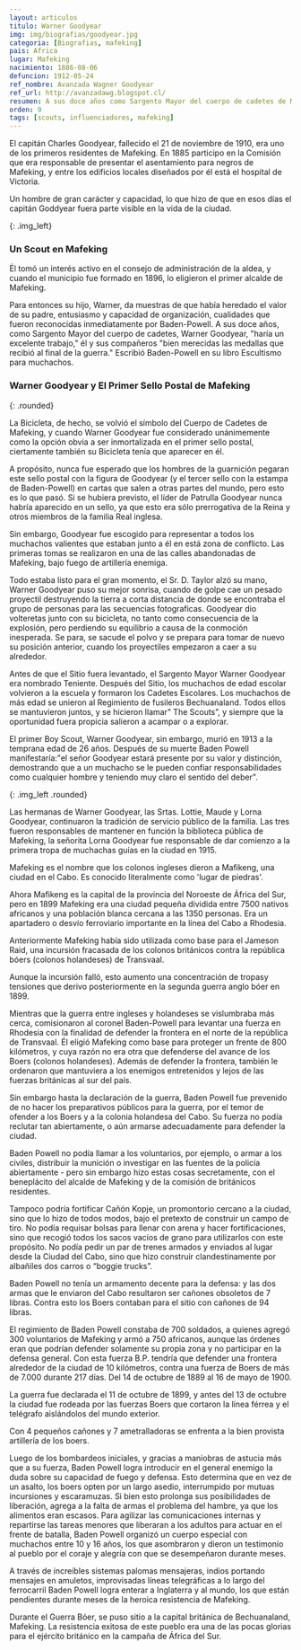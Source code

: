 ```yaml
---
layout: articulos
titulo: Warner Goodyear
img: img/biografias/goodyear.jpg
categoria: [Biografias, mafeking]
pais: Africa
lugar: Mafeking
nacimiento: 1886-08-06
defuncion: 1912-05-24
ref_nombre: Avanzada Wagner Goodyear
ref_url: http://avanzadawg.blogspot.cl/
resumen: A sus doce años como Sargento Mayor del cuerpo de cadetes de Mafeking Warner Goodyear haría un excelente trabajo él y sus compañeros
orden: 9
tags: [scouts, influenciadores, mafeking]
---
```

El capitán Charles Goodyear, fallecido el 21 de noviembre de 1910, era uno de los primeros residentes de Mafeking. En 1885 participo en la Comisión que era responsable de presentar el asentamiento para negros de Mafeking, y entre los edificios locales diseñados por él está el hospital de Victoria.

Un hombre de gran carácter y capacidad, lo que hizo de que en esos días el capitán Goddyear fuera parte visible en la vida de la ciudad.

<amp-img src="{site.baseurl}}/img/biografias/goodyear3.jpg" width="350" height="286" alt="[Warner Goodyear en su bicicleta" layout="fixed"></amp-img>
{: .img_left}

### Un Scout en Mafeking

Él tomó un interés activo en el consejo de administración de la aldea, y cuando el municipio fue formado en 1896, lo eligieron el primer alcalde de Mafeking.

Para entonces su hijo, Warner, da muestras de que había heredado el valor de su padre, entusiasmo y capacidad de organización, cualidades que fueron reconocidas inmediatamente por Baden-Powell. A sus doce años, como Sargento Mayor del cuerpo de cadetes, Warner Goodyear, "haría un excelente trabajo," él y sus compañeros "bien merecidas las medallas que recibió al final de la guerra." Escribió Baden-Powell en su libro Escultismo para muchachos.

### Warner Goodyear y El Primer Sello Postal de Mafeking

<amp-img src="{site.baseurl}}/img/biografias/goodyear1.jpg" width="640" height="386" alt="Warner Goodyear" layout="responsive"></amp-img>
{: .rounded}

La Bicicleta, de hecho, se volvió el símbolo del Cuerpo de Cadetes de Mafeking, y cuando Warner Goodyear fue considerado unánimemente como la opción obvia a ser inmortalizada en el primer sello postal, ciertamente también su Bicicleta tenía que aparecer en él.

A propósito, nunca fue esperado que los hombres de la guarnición pegaran este sello postal con la figura de Goodyear (y el tercer sello con la estampa de Baden-Powell) en cartas que salen a otras partes del mundo, pero esto es lo que pasó. Si se hubiera previsto, el líder de Patrulla Goodyear nunca habría aparecido en un sello, ya que esto era sólo prerrogativa de la Reina y otros miembros de la familia Real inglesa.

Sin embargo, Goodyear fue escogido para representar a todos los muchachos valientes que estaban junto a él en está zona de conflicto. Las primeras tomas se realizaron en una de las calles abandonadas de Mafeking, bajo fuego de artillería enemiga.

Todo estaba listo para el gran momento, el Sr. D. Taylor alzó su mano, Warner Goodyear puso su mejor sonrisa, cuando de golpe cae un pesado proyectil destruyendo la tierra a corta distancia de donde se encontraba el grupo de personas para las secuencias fotograficas. Goodyear dio volteretas junto con su bicicleta, no tanto como consecuencia de la explosión, pero perdiendo su equilibrio a causa de la conmoción inesperada. Se para, se sacude el polvo y se prepara para tomar de nuevo su posición anterior, cuando los proyectiles empezaron a caer a su alrededor.

Antes de que el Sitio fuera levantado, el Sargento Mayor Warner Goodyear era nombrado Teniente. Después del Sitio, los muchachos de edad escolar volvieron a la escuela y formaron los Cadetes Escolares. Los muchachos de más edad se unieron al Regimiento de fusileros Bechuanaland. Todos ellos se mantuvieron juntos, y se hicieron llamar" The Scouts”, y siempre que la oportunidad fuera propicia salieron a acampar o a explorar.

El primer Boy Scout, Warner Goodyear, sin embargo, murió en 1913 a la temprana edad de 26 años. Después de su muerte Baden Powell manifestaría:"el señor Goodyear estará presente por su valor y distinción, demostrando que a un muchacho se le pueden confiar responsabilidades como cualquier hombre y teniendo muy claro el sentido del deber".

<amp-img src="{site.baseurl}}/img/biografias/goodyear2.jpg" width="320" height="208" alt="Warner Goodyear" layout="fixed"></amp-img>
{: .img_left .rounded}

Las hermanas de Warner Goodyear, las Srtas. Lottie, Maude y Lorna Goodyear, continuaron la tradición de servicio público de la familia. Las tres fueron responsables de mantener en función la biblioteca pública de Mafeking, la señorita Lorna Goodyear fue responsable de dar comienzo a la primera tropa de muchachas guías en la ciudad en 1915.

Mafeking es el nombre que los colonos ingleses dieron a Mafikeng, una ciudad en el Cabo. Es conocido literalmente como 'lugar de piedras'.

Ahora Mafikeng es la capital de la provincia del Noroeste de África del Sur, pero en 1899 Mafeking era una ciudad pequeña dividida entre 7500 nativos africanos y una población blanca cercana a las 1350 personas. Era un apartadero o desvío ferroviario importante en la línea del Cabo a Rhodesia.

Anteriormente Mafeking había sido utilizada como base para el Jameson Raid, una incursión fracasada de los colonos británicos contra la república bóers (colonos holandeses) de Transvaal.

Aunque la incursión falló, esto aumento una concentración de tropasy tensiones que derivo posteriormente en la segunda guerra anglo bóer en 1899.

Mientras que la guerra entre ingleses y holandeses se vislumbraba más cerca, comisionaron al coronel Baden-Powell para levantar una fuerza en Rhodesia con la finalidad de defender la frontera en el norte de la república de Transvaal. Él eligió Mafeking como base para proteger un frente de 800 kilómetros, y cuya razón no era otra que defenderse del avance de los Boers (colonos holandeses). Además de defender la frontera, también le ordenaron que mantuviera a los enemigos entretenidos y lejos de las fuerzas británicas al sur del país.

Sin embargo hasta la declaración de la guerra, Baden Powell fue prevenido de no hacer los preparativos públicos para la guerra, por el temor de ofender a los Boers y a la colonia holandesa del Cabo. Su fuerza no podía reclutar tan abiertamente, o aún armarse adecuadamente para defender la ciudad.

Baden Powell no podía llamar a los voluntarios, por ejemplo, o armar a los civiles, distribuir la munición o investigar en las fuentes de la policía abiertamente - pero sin embargo hizo estas cosas secretamente, con el beneplácito del alcalde de Mafeking y de la comisión de británicos residentes.

Tampoco podría fortificar Cañón Kopje, un promontorio cercano a la ciudad, sino que lo hizo de todos modos, bajo el pretexto de construir un campo de tiro. No podía requisar bolsas para llenar con arena y hacer fortificaciones, sino que recogió todos los sacos vacíos de grano para utilizarlos con este propósito. No podía pedir un par de trenes armados y enviados al lugar desde la Ciudad del Cabo, sino que hizo construir clandestinamente por albañiles dos carros o “boggie trucks”.

Baden Powell no tenía un armamento decente para la defensa: y las dos armas que le enviaron del Cabo resultaron ser cañones obsoletos de 7 libras. Contra esto los Boers contaban para el sitio con cañones de 94 libras.

El regimiento de Baden Powell constaba de 700 soldados, a quienes agregó 300 voluntarios de Mafeking y armó a 750 africanos, aunque las órdenes eran que podrían defender solamente su propia zona y no participar en la defensa general. Con esta fuerza B.P. tendría que defender una frontera alrededor de la ciudad de 10 kilómetros, contra una fuerza de Boers de más de 7.000 durante 217 días. Del 14 de octubre de 1889 al 16 de mayo de 1900.

La guerra fue declarada el 11 de octubre de 1899, y antes del 13 de octubre la ciudad fue rodeada por las fuerzas Boers que cortaron la línea férrea y el telégrafo aislándolos del mundo exterior.

Con 4 pequeños cañones y 7 ametralladoras se enfrenta a la bien provista artillería de los boers.

Luego de los bombardeos iniciales, y gracias a maniobras de astucia más que a su fuerza, Baden Powell logra introducir en el general enemigo la duda sobre su capacidad de fuego y defensa. Esto determina que en vez de un asalto, los boers opten por un largo asedio, interrumpido por mutuas incursiones y escaramuzas. Si bien esto prolonga sus posibilidades de liberación, agrega a la falta de armas el problema del hambre, ya que los alimentos eran escasos.
Para agilizar las comunicaciones internas y repartirse las tareas menores que liberaran a los adultos para actuar en el frente de batalla, Baden Powell organizó un cuerpo especial con muchachos entre 10 y 16 años, los que asombraron y dieron un testimonio al pueblo por el coraje y alegría con que se desempeñaron durante meses.

A través de increíbles sistemas palomas mensajeras, indios portando mensajes en amuletos, improvisadas líneas telegráficas a lo largo del ferrocarril Baden Powell logra enterar a Inglaterra y al mundo, los que están pendientes durante meses de la heroica resistencia de Mafeking.

Durante el Guerra Bóer, se puso sitio a la capital británica de Bechuanaland, Mafeking. La resistencia exitosa de este pueblo era una de las pocas glorias para el ejército británico en la campaña de África del Sur.
